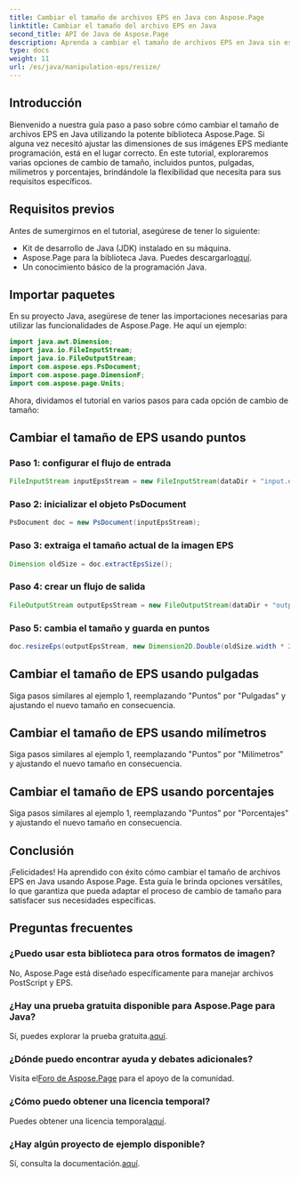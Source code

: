 ```yaml
---
title: Cambiar el tamaño de archivos EPS en Java con Aspose.Page
linktitle: Cambiar el tamaño del archivo EPS en Java
second_title: API de Java de Aspose.Page
description: Aprenda a cambiar el tamaño de archivos EPS en Java sin esfuerzo con Aspose.Page para Java. Siga nuestra guía completa para obtener instrucciones paso a paso.
type: docs
weight: 11
url: /es/java/manipulation-eps/resize/
---
```

## Introducción
Bienvenido a nuestra guía paso a paso sobre cómo cambiar el tamaño de archivos EPS en Java utilizando la potente biblioteca Aspose.Page. Si alguna vez necesitó ajustar las dimensiones de sus imágenes EPS mediante programación, está en el lugar correcto. En este tutorial, exploraremos varias opciones de cambio de tamaño, incluidos puntos, pulgadas, milímetros y porcentajes, brindándole la flexibilidad que necesita para sus requisitos específicos.
## Requisitos previos
Antes de sumergirnos en el tutorial, asegúrese de tener lo siguiente:
- Kit de desarrollo de Java (JDK) instalado en su máquina.
-  Aspose.Page para la biblioteca Java. Puedes descargarlo[aquí](https://releases.aspose.com/page/java/).
- Un conocimiento básico de la programación Java.
## Importar paquetes
En su proyecto Java, asegúrese de tener las importaciones necesarias para utilizar las funcionalidades de Aspose.Page. He aquí un ejemplo:
```java
import java.awt.Dimension;
import java.io.FileInputStream;
import java.io.FileOutputStream;
import com.aspose.eps.PsDocument;
import com.aspose.page.DimensionF;
import com.aspose.page.Units;

```
Ahora, dividamos el tutorial en varios pasos para cada opción de cambio de tamaño:
## Cambiar el tamaño de EPS usando puntos
### Paso 1: configurar el flujo de entrada
```java
FileInputStream inputEpsStream = new FileInputStream(dataDir + "input.eps");
```
### Paso 2: inicializar el objeto PsDocument
```java
PsDocument doc = new PsDocument(inputEpsStream);
```
### Paso 3: extraiga el tamaño actual de la imagen EPS
```java
Dimension oldSize = doc.extractEpsSize();
```
### Paso 4: crear un flujo de salida
```java
FileOutputStream outputEpsStream = new FileOutputStream(dataDir + "output_resize_points.eps");
```
### Paso 5: cambia el tamaño y guarda en puntos
```java
doc.resizeEps(outputEpsStream, new Dimension2D.Double(oldSize.width * 2, oldSize.height * 2), Units.Points);
```
## Cambiar el tamaño de EPS usando pulgadas
Siga pasos similares al ejemplo 1, reemplazando "Puntos" por "Pulgadas" y ajustando el nuevo tamaño en consecuencia.
## Cambiar el tamaño de EPS usando milímetros
Siga pasos similares al ejemplo 1, reemplazando "Puntos" por "Milímetros" y ajustando el nuevo tamaño en consecuencia.
## Cambiar el tamaño de EPS usando porcentajes
Siga pasos similares al ejemplo 1, reemplazando "Puntos" por "Porcentajes" y ajustando el nuevo tamaño en consecuencia.
## Conclusión
¡Felicidades! Ha aprendido con éxito cómo cambiar el tamaño de archivos EPS en Java usando Aspose.Page. Esta guía le brinda opciones versátiles, lo que garantiza que pueda adaptar el proceso de cambio de tamaño para satisfacer sus necesidades específicas.

## Preguntas frecuentes
### ¿Puedo usar esta biblioteca para otros formatos de imagen?
No, Aspose.Page está diseñado específicamente para manejar archivos PostScript y EPS.
### ¿Hay una prueba gratuita disponible para Aspose.Page para Java?
Sí, puedes explorar la prueba gratuita.[aquí](https://releases.aspose.com/).
### ¿Dónde puedo encontrar ayuda y debates adicionales?
 Visita el[Foro de Aspose.Page](https://forum.aspose.com/c/page/39) para el apoyo de la comunidad.
### ¿Cómo puedo obtener una licencia temporal?
 Puedes obtener una licencia temporal[aquí](https://purchase.aspose.com/temporary-license/).
### ¿Hay algún proyecto de ejemplo disponible?
 Sí, consulta la documentación.[aquí](https://reference.aspose.com/page/java/).